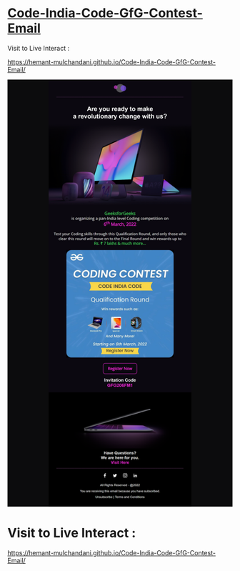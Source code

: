 # [Code-India-Code-GfG-Contest-Email](https://hemant-mulchandani.github.io/Code-India-Code-GfG-Contest-Email/)

  Visit to Live Interact :

  https://hemant-mulchandani.github.io/Code-India-Code-GfG-Contest-Email/

  ![Mail Capture](Media/Code%20India%20Code-GfG%20Mail%20Capture.png)

# Visit to Live Interact : 

  https://hemant-mulchandani.github.io/Code-India-Code-GfG-Contest-Email/ 
